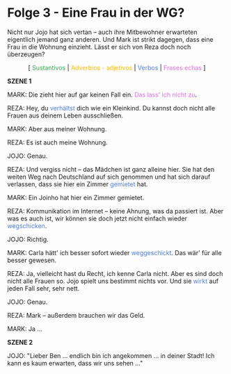 # Folge 3 - Eine Frau in der WG?

Nicht nur Jojo hat sich vertan – auch ihre Mitbewohner erwarteten eigentlich jemand ganz anderen. Und Mark ist strikt dagegen, dass eine Frau in die Wohnung einzieht. Lässt er sich von Reza doch noch überzeugen?

<center>
[ <span style="color:#32a852">Sustantivos</span> |
<span style="color:#fcba03">Adverbios - adjetivos</span> |
<span style="color:#4c7bfc">Verbos</span> |
<span style="color:#dc6dde">Frases echas</span> ]
</center>

**SZENE 1**

MARK:
Die zieht hier auf gar keinen Fall ein. <span style="color:#dc6dde">Das lass' ich nicht zu</span>.

REZA:
Hey, du <span style="color:#4c7bfc">verhältst</span> dich wie ein Kleinkind. Du kannst doch nicht alle Frauen aus deinem Leben ausschließen.

MARK:
Aber aus meiner Wohnung.

REZA:
Es ist auch meine Wohnung.

JOJO:
Genau.

REZA:
Und vergiss nicht – das Mädchen ist ganz alleine hier. Sie hat den weiten Weg nach
Deutschland auf sich genommen und hat sich darauf verlassen, dass sie hier ein Zimmer <span style="color:#4c7bfc">gemietet</span> hat.

MARK:
Ein Joinho hat hier ein Zimmer gemietet.

REZA:
Kommunikation im Internet – keine Ahnung, was da passiert ist. Aber was es auch ist, wir können sie doch jetzt nicht einfach wieder <span style="color:#4c7bfc">wegschicken</span>.

JOJO:
Richtig.

MARK:
Carla hätt' ich besser sofort wieder <span style="color:#4c7bfc">weggeschickt</span>. Das wär' für alle besser gewesen.

REZA:
Ja, vielleicht hast du Recht, ich kenne Carla nicht. Aber es sind doch nicht alle Frauen so. Jojo spielt uns bestimmt nichts vor. Und sie <span style="color:#4c7bfc">wirkt</span> auf jeden Fall sehr, sehr nett.

JOJO:
Genau.

REZA:
Mark – außerdem brauchen wir das Geld.

MARK:
Ja …

**SZENE 2**

JOJO:
"Lieber Ben … endlich bin ich angekommen … in deiner Stadt! Ich kann es kaum erwarten​​​​​​​, dass wir uns sehen ..."
